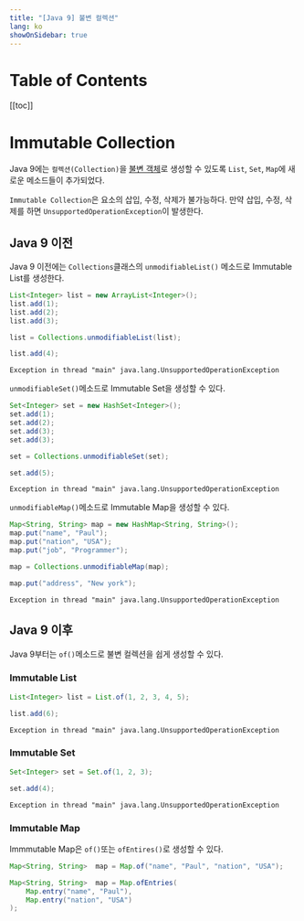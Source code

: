 ```yaml
---
title: "[Java 9] 불변 컬렉션"
lang: ko
showOnSidebar: true
---
```


# Table of Contents
[[toc]]

# Immutable Collection
Java 9에는 `컬렉션(Collection)`을 [불변 객체](/post/10_java/180114_collection.html#list)로 생성할 수 있도록 `List`, `Set`, `Map`에 새로운 메소드들이 추가되었다. 

`Immutable Collection`은 요소의 삽입, 수정, 삭제가 불가능하다. 만약 삽입, 수정, 삭제를 하면 `UnsupportedOperationException`이 발생한다.

## Java 9 이전
Java 9 이전에는 `Collections`클래스의 `unmodifiableList()` 메소드로 Immutable List를 생성한다.
``` java
List<Integer> list = new ArrayList<Integer>();
list.add(1);
list.add(2);
list.add(3);

list = Collections.unmodifiableList(list);

list.add(4);
```
```
Exception in thread "main" java.lang.UnsupportedOperationException
```

`unmodifiableSet()`메소드로 Immutable Set을 생성할 수 있다.
``` java
Set<Integer> set = new HashSet<Integer>();
set.add(1);
set.add(2);
set.add(3);
set.add(3);

set = Collections.unmodifiableSet(set);

set.add(5);
```
```
Exception in thread "main" java.lang.UnsupportedOperationException
```
`unmodifiableMap()`메소드로 Immutable Map을 생성할 수 있다.
``` java
Map<String, String> map = new HashMap<String, String>();
map.put("name", "Paul");
map.put("nation", "USA");
map.put("job", "Programmer");

map = Collections.unmodifiableMap(map);

map.put("address", "New york");
```
```
Exception in thread "main" java.lang.UnsupportedOperationException
```

## Java 9 이후
Java 9부터는 `of()`메소드로 불변 컬렉션을 쉽게 생성할 수 있다.

### Immutable List
``` java
List<Integer> list = List.of(1, 2, 3, 4, 5);

list.add(6);  
```
```
Exception in thread "main" java.lang.UnsupportedOperationException
```
### Immutable Set
``` java
Set<Integer> set = Set.of(1, 2, 3);

set.add(4);
```
```
Exception in thread "main" java.lang.UnsupportedOperationException
```
### Immutable Map
Immmutable Map은 `of()`또는 `ofEntires()`로 생성할 수 있다.
``` java
Map<String, String>  map = Map.of("name", "Paul", "nation", "USA");
```
``` java
Map<String, String>  map = Map.ofEntries(
    Map.entry("name", "Paul"),
    Map.entry("nation", "USA")
);
```